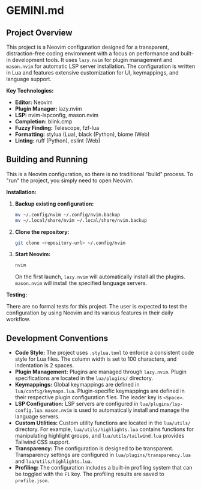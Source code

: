 # GEMINI.md

## Project Overview

This project is a Neovim configuration designed for a transparent, distraction-free coding environment with a focus on performance and built-in development tools. It uses `lazy.nvim` for plugin management and `mason.nvim` for automatic LSP server installation. The configuration is written in Lua and features extensive customization for UI, keymappings, and language support.

**Key Technologies:**

*   **Editor:** Neovim
*   **Plugin Manager:** lazy.nvim
*   **LSP:** nvim-lspconfig, mason.nvim
*   **Completion:** blink.cmp
*   **Fuzzy Finding:** Telescope, fzf-lua
*   **Formatting:** stylua (Lua), black (Python), biome (Web)
*   **Linting:** ruff (Python), eslint (Web)

## Building and Running

This is a Neovim configuration, so there is no traditional "build" process. To "run" the project, you simply need to open Neovim.

**Installation:**

1.  **Backup existing configuration:**
    ```bash
    mv ~/.config/nvim ~/.config/nvim.backup
    mv ~/.local/share/nvim ~/.local/share/nvim.backup
    ```
2.  **Clone the repository:**
    ```bash
    git clone <repository-url> ~/.config/nvim
    ```
3.  **Start Neovim:**
    ```bash
    nvim
    ```
    On the first launch, `lazy.nvim` will automatically install all the plugins. `mason.nvim` will install the specified language servers.

**Testing:**

There are no formal tests for this project. The user is expected to test the configuration by using Neovim and its various features in their daily workflow.

## Development Conventions

*   **Code Style:** The project uses `.stylua.toml` to enforce a consistent code style for Lua files. The column width is set to 100 characters, and indentation is 2 spaces.
*   **Plugin Management:** Plugins are managed through `lazy.nvim`. Plugin specifications are located in the `lua/plugins/` directory.
*   **Keymappings:** Global keymappings are defined in `lua/config/keymaps.lua`. Plugin-specific keymappings are defined in their respective plugin configuration files. The leader key is `<Space>`.
*   **LSP Configuration:** LSP servers are configured in `lua/plugins/lsp-config.lua`. `mason.nvim` is used to automatically install and manage the language servers.
*   **Custom Utilities:** Custom utility functions are located in the `lua/utils/` directory. For example, `lua/utils/highlights.lua` contains functions for manipulating highlight groups, and `lua/utils/tailwind.lua` provides Tailwind CSS support.
*   **Transparency:** The configuration is designed to be transparent. Transparency settings are configured in `lua/plugins/transparency.lua` and `lua/utils/highlights.lua`.
*   **Profiling:** The configuration includes a built-in profiling system that can be toggled with the `F1` key. The profiling results are saved to `profile.json`.
